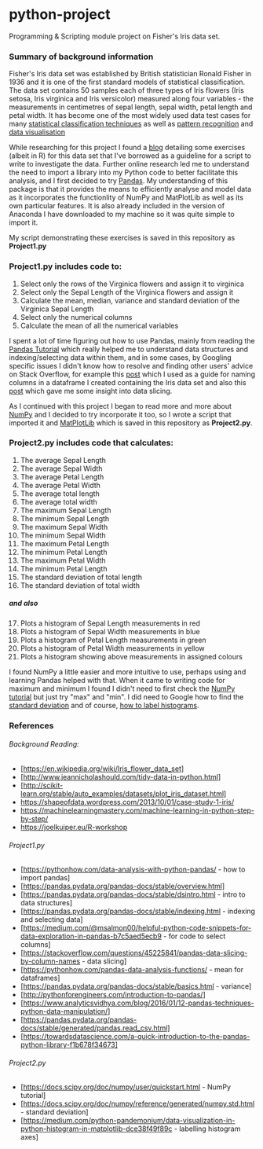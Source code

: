 # python-project
Programming &amp; Scripting module project on Fisher's Iris data set.

### Summary of background information
Fisher's Iris data set was established by British statistician Ronald Fisher in 1936 and it is one of the first standard models of statistical classification.  The data set contains 50 samples each of three types of Iris flowers (Iris setosa, Iris virginica and Iris versicolor) measured along four variables - the measurements in centimetres of sepal length, sepal width, petal length and petal width. It has become one of the most widely used data test cases for many [statistical classification techniques](https://en.wikipedia.org/wiki/Iris_flower_data_set) as well as [pattern recognition](https://archive.ics.uci.edu/ml/datasets/iris) and [data visualisation](http://www.idvbook.com/teaching-aid/data-sets/the-iris-data-set/)

While researching for this project I found a [blog](https://joelkuiper.eu/R-workshop) detailing some exercises (albeit in R) for this data set that I've borrowed as a guideline for a script to write to investigate the data. Further online research led me to understand the need to import a library into my Python code to better facilitate this analysis, and I first decided to try [Pandas](https://pandas.pydata.org/pandas-docs/stable/).  My understanding of this package is that it provides the means to efficiently analyse and model data as it incorporates the functionlity of NumPy and MatPlotLib as well as its own particular features. It is also already included in the version of Anaconda I have downloaded to my machine so it was quite simple to import it. 

My script demonstrating these exercises is saved in this repository as **Project1.py** <br>

### Project1.py includes code to:
1.  Select only the rows of the Virginica flowers and assign it to virginica 
2.  Select only the Sepal Length of the Virginica flowers and assign it
3.  Calculate the mean, median, variance and standard deviation of the Virginica Sepal Length
4.  Select only the numerical columns
5.  Calculate the mean of all the numerical variables

I spent a lot of time figuring out how to use Pandas, mainly from reading the [Pandas Tutorial](https://pandas.pydata.org/pandas-docs/stable/tutorials.html) which really helped me to understand data structures and indexing/selecting data within them, and in some cases, by Googling specific issues I didn't know how to resolve and finding other users' advice on Stack Overflow, for example this [post](https://stackoverflow.com/questions/17018638/assigning-column-names-from-a-list-to-a-table) which I used as a guide for naming columns in a dataframe I created containing the Iris data set and also this [post](https://stackoverflow.com/questions/45225841/pandas-data-slicing-by-column-names) which gave me some insight into data slicing.

As I continued with this project I began to read more and more about [NumPy](http://www.numpy.org/) and I decided to try incorporate it too, so I wrote a script that imported it and [MatPlotLib](https://matplotlib.org/) which is saved in this repository as **Project2.py**.  

### Project2.py includes code that calculates:
1. The average Sepal Length
2. The average Sepal Width
3. The average Petal Length
4. The average Petal Width
5. The average total length
6. The average total width
7. The maximum Sepal Length
8. The minimum Sepal Length
9. The maximum Sepal Width
10. The minimum Sepal Width
11. The maximum Petal Length
12. The minimum Petal Length
13. The maximum Petal Width
14. The minimum Petal Length
15. The standard deviation of total length 
16. The standard deviation of total width
##### and also
17. Plots a histogram of Sepal Length measurements in red
18. Plots a histogram of Sepal Width measurements in blue
19. Plots a histogram of Petal Length measurements in green
20. Plots a histogram of Petal Width measurements in yellow
21. Plots a histogram showing above measurements in assigned colours

I found NumPy a little easier and more intuitive to use, perhaps using and learning Pandas helped with that.  When it came to writing code for maximum and minimum I found I didn't need to first check the [NumPy tutorial](https://docs.scipy.org/doc/numpy/user/quickstart.html) but just try "max" and "min". I did need to Google how to find the [standard deviation](https://docs.scipy.org/doc/numpy/reference/generated/numpy.std.html) and of course, [how to label histograms](https://medium.com/python-pandemonium/data-visualization-in-python-histogram-in-matplotlib-dce38f49f89c). 



### References
###### Background Reading: 
* [https://en.wikipedia.org/wiki/Iris_flower_data_set]
* [http://www.jeannicholashould.com/tidy-data-in-python.html] 
* [http://scikit-learn.org/stable/auto_examples/datasets/plot_iris_dataset.html] 
* https://shapeofdata.wordpress.com/2013/10/01/case-study-1-iris/ 
* https://machinelearningmastery.com/machine-learning-in-python-step-by-step/ 
* https://joelkuiper.eu/R-workshop 

###### Project1.py
* [https://pythonhow.com/data-analysis-with-python-pandas/ - how to import pandas]
* [https://pandas.pydata.org/pandas-docs/stable/overview.html]
* [https://pandas.pydata.org/pandas-docs/stable/dsintro.html - intro to data structures]
* [https://pandas.pydata.org/pandas-docs/stable/indexing.html - indexing and selecting data]
* [https://medium.com/@msalmon00/helpful-python-code-snippets-for-data-exploration-in-pandas-b7c5aed5ecb9 - for code to select columns]
* [https://stackoverflow.com/questions/45225841/pandas-data-slicing-by-column-names - data slicing]
* [https://pythonhow.com/pandas-data-analysis-functions/ - mean for dataframes]
* [https://pandas.pydata.org/pandas-docs/stable/basics.html - variance]
* [http://pythonforengineers.com/introduction-to-pandas/]
* [https://www.analyticsvidhya.com/blog/2016/01/12-pandas-techniques-python-data-manipulation/]
* [https://pandas.pydata.org/pandas-docs/stable/generated/pandas.read_csv.html]
* [https://towardsdatascience.com/a-quick-introduction-to-the-pandas-python-library-f1b678f34673]

###### Project2.py
* [https://docs.scipy.org/doc/numpy/user/quickstart.html - NumPy tutorial]
* [https://docs.scipy.org/doc/numpy/reference/generated/numpy.std.html - standard deviation]
* [https://medium.com/python-pandemonium/data-visualization-in-python-histogram-in-matplotlib-dce38f49f89c - labelling histogram axes]

